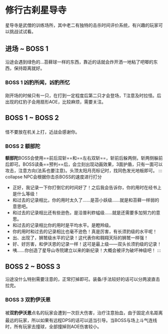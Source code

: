 # 修行古刹星导寺

星导寺是武僧的训练场所，其中老二有独特的击杀时间评价系统，有兴趣的玩家可以挑战试试看。

## 进场 ~ BOSS 1 

沿途会遇到绿色的…苔藓球一样的东西，靠近的话就会炸开洒一地粘了吧唧的东西，保持距离就好。

### BOSS 1 凶豹所闻，凶豹所忆
刚开场的时候只有一只，在打到一定程度后第二只才会登场，<img class="no-zoom sm-icon" :src="$withBase('/images/jobs/tank.png')" height="20">T注意及时拉怪。后出现的红豹子会用扇形AOE，比较麻烦，需要关注。

## BOSS 1 ~ BOSS 2

怪不要放在机关上打，近战会感谢<img class="no-zoom sm-icon" :src="$withBase('/images/jobs/tank.png')" height="20">你。

### BOSS 2 额部陀
**额部陀**BOSS会使用==前后双斩==和==左右双斩==，斩前后躲两侧，斩两侧躲前后即可。BOSS读条==预判==后，会立刻出现动画效果，3面护盾，只有一面可以攻击，注意方向(法系也要注意)。头顶太阳月亮标记时，找同色发光地板即可。
::: collapse NPC会根据你击杀BOSS的速度进行打分
* 正好，我记录一下你打倒它的时间好了！之后我会告诉你，你的用时在经书上是什么等级！
* 和过去的记录相比，你的用时太久了……是苔小妖级……就是和苔藓一样弱的意思吧。
* 和过去的记录相比还有些逊色，是洽普利蚱蜢级……就是还需要多加努力的意思。
* 和过去的记录相比你的用时是平均水平。是瞪羚级。
* 你的用时和过去的记录相比也毫不逊色！真是厉害，有长须豹级的水平呢！
* 出、出现了，狮鹫级水平的记录！这代表你和翱翔天际的狮鹫一样强！
* 好、好厉害，和伊沃恩的记录一样！这可是最上级——双头长须豹级的记录！
* 咦……你创造了星导山寺院建立以来的新纪录！大概会被评为破坏神级吧！
:::

## BOSS 2 ~ BOSS 3

沿途没什么特别需要注意的，正常打掉即可。装备/手法较好的话可以分两波直击拉完。

### BOSS 3 双豹伊沃恩
被**双豹伊沃恩**点名的玩家会遭到一次巨大伤害，<img class="no-zoom sm-icon" :src="$withBase('/images/jobs/healer.png')" height="20">治疗注意抬血，由于固定点名距离最远的玩家，所以如果有<img class="no-zoom sm-icon" :src="$withBase('/images/jobs/dps.png')" height="20">远程DPS的话可以适当引导。当BOSS与场上斗气连线时，所有玩家去撞球，全部撞掉则AOE伤害较小。